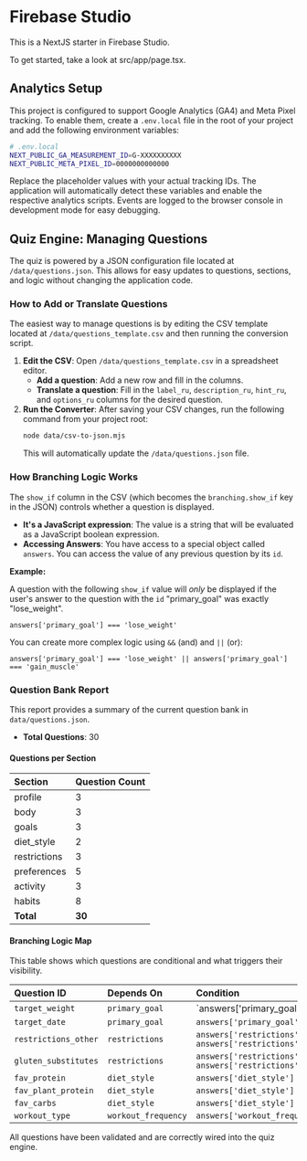 
# Firebase Studio

This is a NextJS starter in Firebase Studio.

To get started, take a look at src/app/page.tsx.

## Analytics Setup

This project is configured to support Google Analytics (GA4) and Meta Pixel tracking. To enable them, create a `.env.local` file in the root of your project and add the following environment variables:

```bash
# .env.local
NEXT_PUBLIC_GA_MEASUREMENT_ID=G-XXXXXXXXXX
NEXT_PUBLIC_META_PIXEL_ID=0000000000000
```

Replace the placeholder values with your actual tracking IDs. The application will automatically detect these variables and enable the respective analytics scripts. Events are logged to the browser console in development mode for easy debugging.

## Quiz Engine: Managing Questions

The quiz is powered by a JSON configuration file located at `/data/questions.json`. This allows for easy updates to questions, sections, and logic without changing the application code.

### How to Add or Translate Questions

The easiest way to manage questions is by editing the CSV template located at `/data/questions_template.csv` and then running the conversion script.

1.  **Edit the CSV**: Open `/data/questions_template.csv` in a spreadsheet editor.
    *   **Add a question**: Add a new row and fill in the columns.
    *   **Translate a question**: Fill in the `label_ru`, `description_ru`, `hint_ru`, and `options_ru` columns for the desired question.
2.  **Run the Converter**: After saving your CSV changes, run the following command from your project root:
    ```bash
    node data/csv-to-json.mjs
    ```
    This will automatically update the `/data/questions.json` file.

### How Branching Logic Works

The `show_if` column in the CSV (which becomes the `branching.show_if` key in the JSON) controls whether a question is displayed.

*   **It's a JavaScript expression**: The value is a string that will be evaluated as a JavaScript boolean expression.
*   **Accessing Answers**: You have access to a special object called `answers`. You can access the value of any previous question by its `id`.

**Example:**

A question with the following `show_if` value will *only* be displayed if the user's answer to the question with the `id` "primary_goal" was exactly "lose_weight".

```
answers['primary_goal'] === 'lose_weight'
```

You can create more complex logic using `&&` (and) and `||` (or):

```
answers['primary_goal'] === 'lose_weight' || answers['primary_goal'] === 'gain_muscle'
```

### Question Bank Report

This report provides a summary of the current question bank in `data/questions.json`.

*   **Total Questions**: 30

#### Questions per Section

| Section        | Question Count |
| :------------- | :------------- |
| profile        | 3              |
| body           | 3              |
| goals          | 3              |
| diet_style     | 2              |
| restrictions   | 3              |
| preferences    | 5              |
| activity       | 3              |
| habits         | 8              |
| **Total**      | **30**         |

#### Branching Logic Map

This table shows which questions are conditional and what triggers their visibility.

| Question ID            | Depends On           | Condition                                                              |
| :--------------------- | :------------------- | :--------------------------------------------------------------------- |
| `target_weight`        | `primary_goal`       | `answers['primary_goal'] === 'lose' || answers['primary_goal'] === 'gain'` |
| `target_date`          | `primary_goal`       | `answers['primary_goal'] === 'lose'`                                     |
| `restrictions_other`   | `restrictions`       | `answers['restrictions'] && answers['restrictions'].includes('other')`   |
| `gluten_substitutes`   | `restrictions`       | `answers['restrictions'] && answers['restrictions'].includes('gluten')`  |
| `fav_protein`          | `diet_style`         | `answers['diet_style'] !== 'vegan'`                                    |
| `fav_plant_protein`    | `diet_style`         | `answers['diet_style'] !== 'carnivore'`                                |
| `fav_carbs`            | `diet_style`         | `answers['diet_style'] !== 'carnivore'`                                |
| `workout_type`         | `workout_frequency`  | `answers['workout_frequency'] !== '0'`                                   |

All questions have been validated and are correctly wired into the quiz engine.

    